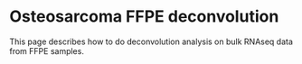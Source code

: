 # Osteosarcoma FFPE deconvolution
This page describes how to do deconvolution analysis on bulk RNAseq data from FFPE samples.
